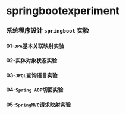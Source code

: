 # springbootexperiment
### 系统程序设计 `springboot` 实验

#### 01-`JPA`基本关联映射实验
#### 02-实体对象状态实验
#### 03-`JPQL`查询语言实验
#### 04-`Spring AOP`切面实验
#### 05-`SpringMVC`请求映射实验

